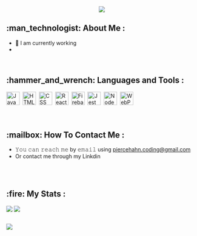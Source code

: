 
<div align="center">
 <img align="center" src="https://firebasestorage.googleapis.com/v0/b/porfolio-ph.appspot.com/o/githubBanner.png?alt=media&token=fd22533b-8141-481c-b32a-856656f79b23"/>
</div>
<h2>:man_technologist:  About Me :</h2>

- :memo: I am currently working 
- 
<br>
<h2>:hammer_and_wrench: Languages and Tools :</h2>
<div>
  <img src="https://cdn.jsdelivr.net/gh/devicons/devicon/icons/javascript/javascript-original.svg" title="JavaScript" alt="JavaScript" width="35" height="35"/>&nbsp;
  <img src="https://cdn.jsdelivr.net/gh/devicons/devicon/icons/html5/html5-original.svg" title="HTML5" alt="HTML" width="35" height="35"/>&nbsp;
  <img src="https://cdn.jsdelivr.net/gh/devicons/devicon/icons/css3/css3-original.svg"  title="CSS3" alt="CSS" width="35" height="35"/>&nbsp;
  <img src="https://cdn.jsdelivr.net/gh/devicons/devicon/icons/react/react-original.svg" title="React" alt="React" width="35" height="35"/>&nbsp;
  <img src="https://cdn.jsdelivr.net/gh/devicons/devicon/icons/firebase/firebase-plain.svg" title="Firebase" alt="Firebase" width="35" height="35"/>&nbsp;
   <img src="https://cdn.jsdelivr.net/gh/devicons/devicon/icons/jest/jest-plain.svg" title="Jest" alt="Jest" width="35" height="35"/>&nbsp;
   <img src="https://cdn.jsdelivr.net/gh/devicons/devicon/icons/nodejs/nodejs-original.svg" title="NodeJS" alt="NodeJS" width="35" height="35"/>&nbsp;
   <img src="https://cdn.jsdelivr.net/gh/devicons/devicon/icons/webpack/webpack-original.svg" title="WebPack" alt="WebPack" width="35" height="35"/>&nbsp;
</div>
<br>
<br>
<h2>:mailbox:   How To Contact Me :</h2>

- 𝚈𝚘𝚞 𝚌𝚊𝚗 𝚛𝚎𝚊𝚌𝚑 𝚖𝚎 by 𝚎𝚖𝚊𝚒𝚕 using piercehahn.coding@gmail.com
- Or contact me through my Linkdin 

<br>
<br>
<h2>:fire:   My Stats :</h2>
<div align="left">
  <img align="center" src="https://github-readme-stats.vercel.app/api?username=Pierce-44&show_icons=true&line_height=27&theme=radical&title_color=2ce28d&bg_color=121e2a&hide_border=true" />
 <img align="center" src="https://github-readme-stats.vercel.app/api/top-langs/?username=Pierce-44&show_icons=true&theme=radical&title_color=2ce28d&bg_color=121e2a&hide_border=true" />
</div>
<br>

![](https://komarev.com/ghpvc/?username=Pierce-44&color=blueviolet&style=for-the-badge)

<!--
**Pierce-44/Pierce-44** is a ✨ _special_ ✨ repository because its `README.md` (this file) appears on your GitHub profile.

Here are some ideas to get you started:

- 🔭 I’m currently working on ...
- 🌱 I’m currently learning ...
- 👯 I’m looking to collaborate on ...
- 🤔 I’m looking for help with ...
- 💬 Ask me about ...
- 📫 How to reach me: ...
- 😄 Pronouns: ...
- ⚡ Fun fact: ...
-->
